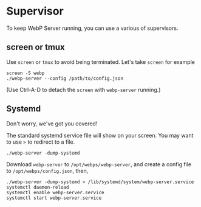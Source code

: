 # Supervisor

To keep WebP Server running, you can use a various of supervisors.

## screen or tmux
Use `screen` or `tmux` to avoid being terminated. Let's take `screen` for example
```
screen -S webp
./webp-server --config /path/to/config.json
```
(Use Ctrl-A-D to detach the `screen` with `webp-server` running.)

## Systemd
Don't worry, we've got you covered!

The standard systemd service file will show on your screen. You may want to use `>` to redirect to a file.

```
./webp-server -dump-systemd
```

Download `webp-server` to `/opt/webps/webp-server`, and create a config file to `/opt/webps/config.json`, then,

```shell script
./webp-server -dump-systemd > /lib/systemd/system/webp-server.service
systemctl daemon-reload
systemctl enable webp-server.service
systemctl start webp-server.service
```